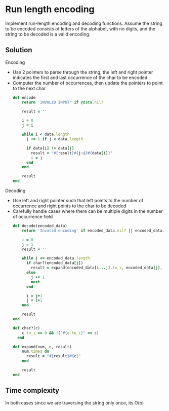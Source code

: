 # Run length encoding
Implement run-length encoding and decoding functions. Assume the string to be encoded consists of letters of the alphabet, with no digits, and the string to be decoded is a valid encoding.

## Solution
Encoding
- Use 2 pointers to parse through the string, the left and right pointer indicates the first and last occurrence of the char to be encoded.
- Computer the number of occurrences, then update the pointers to point to the next char
    ```ruby
    def encode
        return 'INVALID INPUT' if @data.nil?

        result = ''

        i = 0
        j = i

        while i < data.length
          j += 1 if j < data.length

          if data[i] != data[j]
            result = "#{result}#{j-i}#{data[i]}"
            i = j
          end
        end

        result
    end
    ```

Decoding
- Use left and right pointer such that left points to the number of occurrence and right points to the char to be decoded
- Carefully handle cases where there can be multiple digits in the number of occurrence field
    ```ruby
    def decode(encoded_data)
        return 'Invalid encoding' if encoded_data.nil? || encoded_data.length < 2

        i = 0
        j = 1
        result = ''

        while j <= encoded_data.length
          if char?(encoded_data[j])
            result = expand(encoded_data[i...j].to_i, encoded_data[j], result)
          else
            j += 1
            next
          end

          i = j+1
          j = i+1
        end

        result
    end

    def char?(c)
        c.to_i == 0 && !("#{c.to_i}" == c)
      end

    def expand(num, c, result)
        num.times do
          result = "#{result}#{c}"
        end

        result
    end
    ```

## Time complexity
In both cases since we are traversing the string only once, its O(n)

